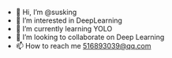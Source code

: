 - 👋 Hi, I’m @susking
- 👀 I’m interested in DeepLearning
- 🌱 I’m currently learning YOLO
- 💞️ I’m looking to collaborate on Deep Learning
- 📫 How to reach me 516893039@qq.com

<!---
susking/susking is a ✨ special ✨ repository because its `README.md` (this file) appears on your GitHub profile.
You can click the Preview link to take a look at your changes.
--->
